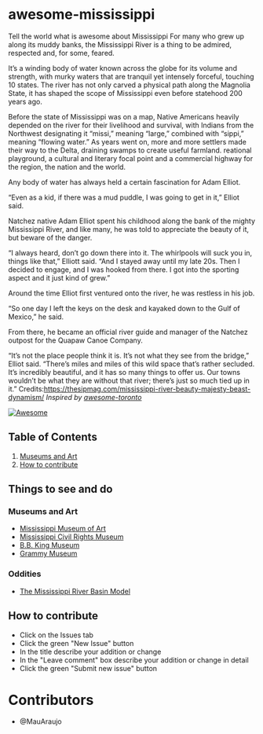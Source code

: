 # awesome-mississippi
Tell the world what is awesome about Mississippi
For many who grew up along its muddy banks, the Mississippi River is a thing to be admired, respected and, for some, feared.

It’s a winding body of water known across the globe for its volume and strength, with murky waters that are tranquil yet intensely forceful, touching 10 states. The river has not only carved a physical path along the Magnolia State, it has shaped the scope of Mississippi even before statehood 200 years ago.

Before the state of Mississippi was on a map, Native Americans heavily depended on the river for their livelihood and survival, with Indians from the Northwest designating it “missi,” meaning “large,” combined with “sippi,” meaning “flowing water.” As years went on, more and more settlers made their way to the Delta, draining swamps to create useful farmland.
reational playground, a cultural and literary focal point and a commercial highway for the region, the nation and the world.

Any body of water has always held a certain fascination for Adam Elliot.

“Even as a kid, if there was a mud puddle, I was going to get in it,” Elliot said.

Natchez native Adam Elliot spent his childhood along the bank of the mighty Mississippi River, and like many, he was told to appreciate the beauty of it, but beware of the danger.

“I always heard, don’t go down there into it. The whirlpools will suck you in, things like that,” Elliott said. “And I stayed away until my late 20s. Then I decided to engage, and I was hooked from there. I got into the sporting aspect and it just kind of grew.”

Around the time Elliot first ventured onto the river, he was restless in his job.

“So one day I left the keys on the desk and kayaked down to the Gulf of Mexico,” he said.

From there, he became an official river guide and manager of the Natchez outpost for the Quapaw Canoe Company.

“It’s not the place people think it is. It’s not what they see from the bridge,” Elliot said. “There’s miles and miles of this wild space that’s rather secluded. It’s incredibly beautiful, and it has so many things to offer us. Our towns wouldn’t be what they are without that river; there’s just so much tied up in it.”
Credits:https://thesipmag.com/mississippi-river-beauty-majesty-beast-dynamism/
*Inspired by [awesome-toronto](https://github.com/rodolfobandeira/awesome-toronto)*

[![Awesome](https://cdn.rawgit.com/sindresorhus/awesome/d7305f38d29fed78fa85652e3a63e154dd8e8829/media/badge.svg)](https://github.com/sindresorhus/awesome)

## Table of Contents

  1. [Museums and Art](#museums-and-art)
  2. [How to contribute](#how-to-contribute)


## Things to see and do
### Museums and Art
- [Mississippi Museum of Art](http://www.msmuseumart.org/)
- [Mississippi Civil Rights Museum](https://mcrm.mdah.ms.gov/)
- [B.B. King Museum](https://bbkingmuseum.org/) 
- [Grammy Museum](https://www.grammymuseum.org/)
### Oddities
- [The Mississippi River Basin Model](https://www.atlasobscura.com/places/the-mississippi-river-basin-model-jackson-mississippi)

## How to contribute
- Click on the Issues tab
- Click the green "New Issue" button
- In the title describe your addition or change
- In the "Leave comment" box describe your addition or change in detail
- Click the green "Submit new issue" button

# Contributors
- @MauAraujo
